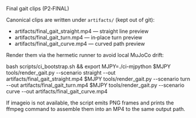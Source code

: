 Final gait clips (P2‑FINAL)

Canonical clips are written under `artifacts/` (kept out of git):

- artifacts/final_gait_straight.mp4 — straight line preview
- artifacts/final_gait_turn.mp4 — in‑place turn preview
- artifacts/final_gait_curve.mp4 — curved path preview

Render them via the hermetic runner to avoid local MuJoCo drift:

  bash scripts/ci_bootstrap.sh && export MJPY=./ci-mjpython
  $MJPY tools/render_gait.py --scenario straight --out artifacts/final_gait_straight.mp4
  $MJPY tools/render_gait.py --scenario turn    --out artifacts/final_gait_turn.mp4
  $MJPY tools/render_gait.py --scenario curve   --out artifacts/final_gait_curve.mp4

If imageio is not available, the script emits PNG frames and prints the ffmpeg
command to assemble them into an MP4 to the same output path.
